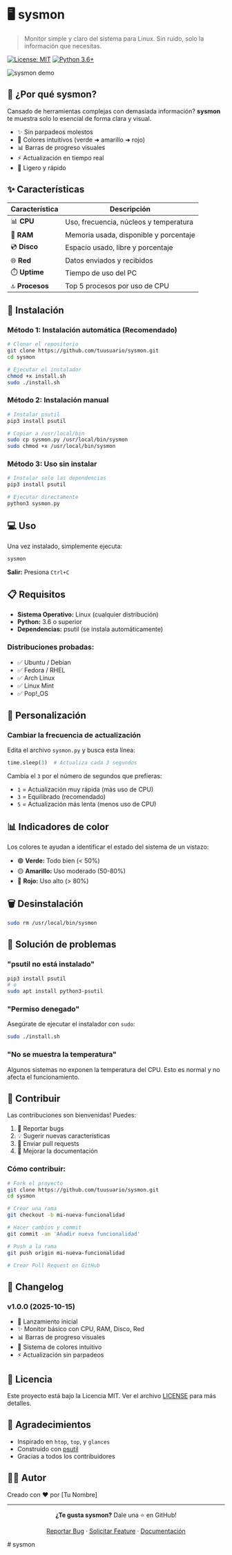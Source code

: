 # 🖥️ sysmon

> Monitor simple y claro del sistema para Linux. Sin ruido, solo la información que necesitas.

[![License: MIT](https://img.shields.io/badge/License-MIT-yellow.svg)](https://opensource.org/licenses/MIT)
[![Python 3.6+](https://img.shields.io/badge/python-3.6+-blue.svg)](https://www.python.org/downloads/)

![sysmon demo](screenshot.png)

## 🎯 ¿Por qué sysmon?

Cansado de herramientas complejas con demasiada información? **sysmon** te muestra solo lo esencial de forma clara y visual.

- ✨ Sin parpadeos molestos
- 🎨 Colores intuitivos (verde ➜ amarillo ➜ rojo)
- 📊 Barras de progreso visuales
- ⚡ Actualización en tiempo real
- 🚀 Ligero y rápido

## ✨ Características

| Característica | Descripción |
|---------------|-------------|
| 📊 **CPU** | Uso, frecuencia, núcleos y temperatura |
| 💾 **RAM** | Memoria usada, disponible y porcentaje |
| 💿 **Disco** | Espacio usado, libre y porcentaje |
| 🌐 **Red** | Datos enviados y recibidos |
| ⏱️ **Uptime** | Tiempo de uso del PC |
| 🔝 **Procesos** | Top 5 procesos por uso de CPU |

## 🚀 Instalación

### Método 1: Instalación automática (Recomendado)

```bash
# Clonar el repositorio
git clone https://github.com/tuusuario/sysmon.git
cd sysmon

# Ejecutar el instalador
chmod +x install.sh
sudo ./install.sh
```

### Método 2: Instalación manual

```bash
# Instalar psutil
pip3 install psutil

# Copiar a /usr/local/bin
sudo cp sysmon.py /usr/local/bin/sysmon
sudo chmod +x /usr/local/bin/sysmon
```

### Método 3: Uso sin instalar

```bash
# Instalar solo las dependencias
pip3 install psutil

# Ejecutar directamente
python3 sysmon.py
```

## 💻 Uso

Una vez instalado, simplemente ejecuta:

```bash
sysmon
```

**Salir:** Presiona `Ctrl+C`

## 📋 Requisitos

- **Sistema Operativo:** Linux (cualquier distribución)
- **Python:** 3.6 o superior
- **Dependencias:** psutil (se instala automáticamente)

### Distribuciones probadas:
- ✅ Ubuntu / Debian
- ✅ Fedora / RHEL
- ✅ Arch Linux
- ✅ Linux Mint
- ✅ Pop!_OS

## 🎨 Personalización

### Cambiar la frecuencia de actualización

Edita el archivo `sysmon.py` y busca esta línea:

```python
time.sleep(3)  # Actualiza cada 3 segundos
```

Cambia el `3` por el número de segundos que prefieras:
- `1` = Actualización muy rápida (más uso de CPU)
- `3` = Equilibrado (recomendado)
- `5` = Actualización más lenta (menos uso de CPU)

## 📊 Indicadores de color

Los colores te ayudan a identificar el estado del sistema de un vistazo:

- 🟢 **Verde:** Todo bien (< 50%)
- 🟡 **Amarillo:** Uso moderado (50-80%)
- 🔴 **Rojo:** Uso alto (> 80%)

## 🗑️ Desinstalación

```bash
sudo rm /usr/local/bin/sysmon
```

## 🐛 Solución de problemas

### "psutil no está instalado"
```bash
pip3 install psutil
# o
sudo apt install python3-psutil
```

### "Permiso denegado"
Asegúrate de ejecutar el instalador con `sudo`:
```bash
sudo ./install.sh
```

### "No se muestra la temperatura"
Algunos sistemas no exponen la temperatura del CPU. Esto es normal y no afecta el funcionamiento.

## 🤝 Contribuir

Las contribuciones son bienvenidas! Puedes:

1. 🐛 Reportar bugs
2. 💡 Sugerir nuevas características
3. 🔧 Enviar pull requests
4. 📖 Mejorar la documentación

### Cómo contribuir:

```bash
# Fork el proyecto
git clone https://github.com/tuusuario/sysmon.git
cd sysmon

# Crear una rama
git checkout -b mi-nueva-funcionalidad

# Hacer cambios y commit
git commit -am 'Añadir nueva funcionalidad'

# Push a la rama
git push origin mi-nueva-funcionalidad

# Crear Pull Request en GitHub
```

## 📝 Changelog

### v1.0.0 (2025-10-15)
- 🎉 Lanzamiento inicial
- ✨ Monitor básico con CPU, RAM, Disco, Red
- 📊 Barras de progreso visuales
- 🎨 Sistema de colores intuitivo
- ⚡ Actualización sin parpadeos

## 📄 Licencia

Este proyecto está bajo la Licencia MIT. Ver el archivo [LICENSE](LICENSE) para más detalles.

## 🙏 Agradecimientos

- Inspirado en `htop`, `top`, y `glances`
- Construido con [psutil](https://github.com/giampaolo/psutil)
- Gracias a todos los contribuidores

## 👨‍💻 Autor

Creado con ❤️ por [Tu Nombre]

---

<div align="center">

**¿Te gusta sysmon?** Dale una ⭐ en GitHub!

[Reportar Bug](https://github.com/tuusuario/sysmon/issues) · [Solicitar Feature](https://github.com/tuusuario/sysmon/issues) · [Documentación](https://github.com/tuusuario/sysmon/wiki)

</div># sysmon
